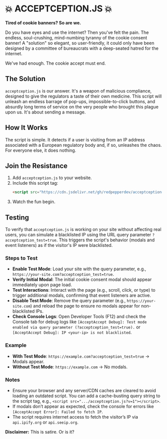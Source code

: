 # 💥 ACCEPTCEPTION.JS 💥

**Tired of cookie banners? So are we.**

Do you have eyes and use the internet? Then you've felt the pain. The endless, soul-crushing, mind-numbing tyranny of the cookie consent banner! A "solution" so elegant, so user-friendly, it could only have been designed by a committee of bureaucrats with a deep-seated hatred for the internet.

We've had enough. The cookie accept must end.

## The Solution

`acceptception.js` is our answer. It's a weapon of malicious compliance, designed to give the regulators a taste of their own medicine. This script will unleash an endless barrage of pop-ups, impossible-to-click buttons, and absurdly long terms of service on the very people who brought this plague upon us. It's about sending a message.

## How It Works

The script is simple. It detects if a user is visiting from an IP address associated with a European regulatory body and, if so, unleashes the chaos. For everyone else, it does nothing.

## Join the Resistance

1.  Add `acceptception.js` to your website.
2.  Include this script tag:
    ```html
    <script src="https://cdn.jsdelivr.net/gh/redpepperdev/acceptception@main/acceptception.js"></script>
    ```
3.  Watch the fun begin.

## Testing

To verify that `acceptception.js` is working on your site without affecting real users, you can simulate a blacklisted IP using the URL query parameter `?acceptception_test=true`. This triggers the script's behavior (modals and event listeners) as if the visitor's IP were blacklisted.

### Steps to Test

- **Enable Test Mode**: Load your site with the query parameter, e.g., `https://your-site.com?acceptception_test=true`.
- **Verify Initial Modal**: The initial cookie consent modal should appear immediately upon page load.
- **Test Interactions**: Interact with the page (e.g., scroll, click, or type) to trigger additional modals, confirming that event listeners are active.
- **Disable Test Mode**: Remove the query parameter (e.g., `https://your-site.com`) and reload the page to ensure no modals appear for non-blacklisted IPs.
- **Check Console Logs**: Open Developer Tools (F12) and check the Console tab for debug logs like `[AcceptAccept Debug]: Test mode enabled via query parameter (?acceptception_test=true).` or `[AcceptAccept Debug]: IP <your-ip> is not blacklisted`.

### Example

- **With Test Mode**: `https://example.com?acceptception_test=true` → Modals appear.
- **Without Test Mode**: `https://example.com` → No modals.

### Notes

- Ensure your browser and any server/CDN caches are cleared to avoid loading an outdated script. You can add a cache-busting query string to the script tag, e.g., `<script src=".../acceptception.js?v=1"></script>`.
- If modals don’t appear as expected, check the console for errors like `[AcceptAccept Error]: Failed to fetch IP`.
- The script requires internet access to fetch the visitor’s IP via `api.ipify.org` or `api.seeip.org`.

**Disclaimer:** This is satire. Or is it?
